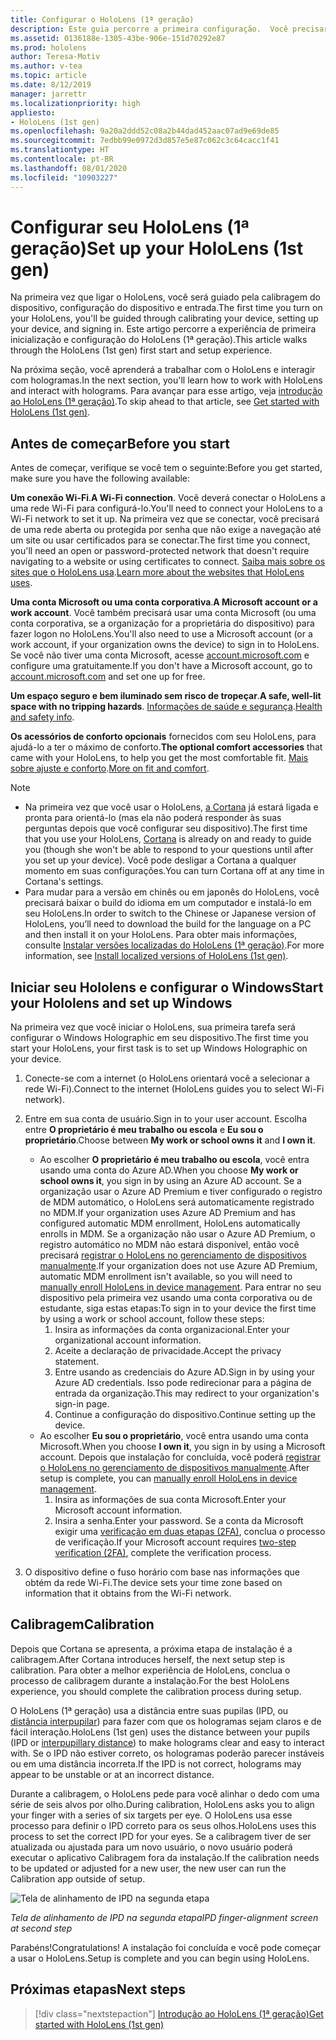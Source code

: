```yaml
---
title: Configurar o HoloLens (1ª geração)
description: Este guia percorre a primeira configuração.  Você precisará de uma rede Wi-Fi e de uma conta Microsoft (MSA) ou do Azure Active Directory (Azure AD).
ms.assetid: 0136188e-1305-43be-906e-151d70292e87
ms.prod: hololens
author: Teresa-Motiv
ms.author: v-tea
ms.topic: article
ms.date: 8/12/2019
manager: jarrettr
ms.localizationpriority: high
appliesto:
- HoloLens (1st gen)
ms.openlocfilehash: 9a20a2ddd52c08a2b44dad452aac07ad9e69de85
ms.sourcegitcommit: 7edbb99e0972d3d857e5e87c062c3c64cacc1f41
ms.translationtype: HT
ms.contentlocale: pt-BR
ms.lasthandoff: 08/01/2020
ms.locfileid: "10903227"
---
```

# <span data-ttu-id="4eabc-104">Configurar seu HoloLens (1ª geração)</span><span class="sxs-lookup"><span data-stu-id="4eabc-104">Set up your HoloLens (1st gen)</span></span>

<span data-ttu-id="4eabc-105">Na primeira vez que ligar o HoloLens, você será guiado pela calibragem do dispositivo, configuração do dispositivo e entrada.</span><span class="sxs-lookup"><span data-stu-id="4eabc-105">The first time you turn on your HoloLens, you'll be guided through calibrating your device, setting up your device, and signing in.</span></span>  <span data-ttu-id="4eabc-106">Este artigo percorre a experiência de primeira inicialização e configuração do HoloLens (1ª geração).</span><span class="sxs-lookup"><span data-stu-id="4eabc-106">This article walks through the HoloLens (1st gen) first start and setup experience.</span></span>

<span data-ttu-id="4eabc-107">Na próxima seção, você aprenderá a trabalhar com o HoloLens e interagir com hologramas.</span><span class="sxs-lookup"><span data-stu-id="4eabc-107">In the next section, you'll learn how to work with HoloLens and interact with holograms.</span></span> <span data-ttu-id="4eabc-108">Para avançar para esse artigo, veja [introdução ao HoloLens (1ª geração)](hololens1-basic-usage.md).</span><span class="sxs-lookup"><span data-stu-id="4eabc-108">To skip ahead to that article, see [Get started with HoloLens (1st gen)](hololens1-basic-usage.md).</span></span>

## <span data-ttu-id="4eabc-109">Antes de começar</span><span class="sxs-lookup"><span data-stu-id="4eabc-109">Before you start</span></span>

<span data-ttu-id="4eabc-110">Antes de começar, verifique se você tem o seguinte:</span><span class="sxs-lookup"><span data-stu-id="4eabc-110">Before you get started, make sure you have the following available:</span></span>

<span data-ttu-id="4eabc-111">**Um conexão Wi-Fi**.</span><span class="sxs-lookup"><span data-stu-id="4eabc-111">**A Wi-Fi connection**.</span></span> <span data-ttu-id="4eabc-112">Você deverá conectar o HoloLens a uma rede Wi-Fi para configurá-lo.</span><span class="sxs-lookup"><span data-stu-id="4eabc-112">You'll need to connect your HoloLens to a Wi-Fi network to set it up.</span></span> <span data-ttu-id="4eabc-113">Na primeira vez que se conectar, você precisará de uma rede aberta ou protegida por senha que não exige a navegação até um site ou usar certificados para se conectar.</span><span class="sxs-lookup"><span data-stu-id="4eabc-113">The first time you connect, you'll need an open or password-protected network that doesn't require navigating to a website or using certificates to connect.</span></span> <span data-ttu-id="4eabc-114">[Saiba mais sobre os sites que o HoloLens usa](hololens-offline.md).</span><span class="sxs-lookup"><span data-stu-id="4eabc-114">[Learn more about the websites that HoloLens uses](hololens-offline.md).</span></span>

<span data-ttu-id="4eabc-115">**Uma conta Microsoft ou uma conta corporativa**.</span><span class="sxs-lookup"><span data-stu-id="4eabc-115">**A Microsoft account or a work account**.</span></span> <span data-ttu-id="4eabc-116">Você também precisará usar uma conta Microsoft (ou uma conta corporativa, se a organização for a proprietária do dispositivo) para fazer logon no HoloLens.</span><span class="sxs-lookup"><span data-stu-id="4eabc-116">You'll also need to use a Microsoft account (or a work account, if your organization owns the device) to sign in to HoloLens.</span></span> <span data-ttu-id="4eabc-117">Se você não tiver uma conta Microsoft, acesse [account.microsoft.com](https://account.microsoft.com) e configure uma gratuitamente.</span><span class="sxs-lookup"><span data-stu-id="4eabc-117">If you don't have a Microsoft account, go to [account.microsoft.com](https://account.microsoft.com) and set one up for free.</span></span>

<span data-ttu-id="4eabc-118">**Um espaço seguro e bem iluminado sem risco de tropeçar**.</span><span class="sxs-lookup"><span data-stu-id="4eabc-118">**A safe, well-lit space with no tripping hazards**.</span></span> <span data-ttu-id="4eabc-119">[Informações de saúde e segurança](https://go.microsoft.com/fwlink/p/?LinkId=746661).</span><span class="sxs-lookup"><span data-stu-id="4eabc-119">[Health and safety info](https://go.microsoft.com/fwlink/p/?LinkId=746661).</span></span>

<span data-ttu-id="4eabc-120">**Os acessórios de conforto opcionais** fornecidos com seu HoloLens, para ajudá-lo a ter o máximo de conforto.</span><span class="sxs-lookup"><span data-stu-id="4eabc-120">**The optional comfort accessories** that came with your HoloLens, to help you get the most comfortable fit.</span></span> <span data-ttu-id="4eabc-121">[Mais sobre ajuste e conforto](https://support.microsoft.com/help/12632/hololens-fit-your-hololens).</span><span class="sxs-lookup"><span data-stu-id="4eabc-121">[More on fit and comfort](https://support.microsoft.com/help/12632/hololens-fit-your-hololens).</span></span>

> [!NOTE]
>  
> - <span data-ttu-id="4eabc-122">Na primeira vez que você usar o HoloLens, [a Cortana](hololens-cortana.md) já estará ligada e pronta para orientá-lo (mas ela não poderá responder às suas perguntas depois que você configurar seu dispositivo).</span><span class="sxs-lookup"><span data-stu-id="4eabc-122">The first time that you use your HoloLens, [Cortana](hololens-cortana.md) is already on and ready to guide you (though she won't be able to respond to your questions until after you set up your device).</span></span> <span data-ttu-id="4eabc-123">Você pode desligar a Cortana a qualquer momento em suas configurações.</span><span class="sxs-lookup"><span data-stu-id="4eabc-123">You can turn Cortana off at any time in Cortana's settings.</span></span>
> - <span data-ttu-id="4eabc-124">Para mudar para a versão em chinês ou em japonês do HoloLens, você precisará baixar o build do idioma em um computador e instalá-lo em seu HoloLens.</span><span class="sxs-lookup"><span data-stu-id="4eabc-124">In order to switch to the Chinese or Japanese version of HoloLens, you’ll need to download the build for the language on a PC and then install it on your HoloLens.</span></span> <span data-ttu-id="4eabc-125">Para obter mais informações, consulte [Instalar versões localizadas do HoloLens (1ª geração)](hololens1-install-localized.md).</span><span class="sxs-lookup"><span data-stu-id="4eabc-125">For more information, see [Install localized versions of HoloLens (1st gen)](hololens1-install-localized.md).</span></span>

## <span data-ttu-id="4eabc-126">Iniciar seu Hololens e configurar o Windows</span><span class="sxs-lookup"><span data-stu-id="4eabc-126">Start your Hololens and set up Windows</span></span>

<span data-ttu-id="4eabc-127">Na primeira vez que você iniciar o HoloLens, sua primeira tarefa será configurar o Windows Holographic em seu dispositivo.</span><span class="sxs-lookup"><span data-stu-id="4eabc-127">The first time you start your HoloLens, your first task is to set up Windows Holographic on your device.</span></span>

1. <span data-ttu-id="4eabc-128">Conecte-se com a internet (o HoloLens orientará você a selecionar a rede Wi-Fi).</span><span class="sxs-lookup"><span data-stu-id="4eabc-128">Connect to the internet (HoloLens guides you to select Wi-Fi network).</span></span>

1. <span data-ttu-id="4eabc-129">Entre em sua conta de usuário.</span><span class="sxs-lookup"><span data-stu-id="4eabc-129">Sign in to your user account.</span></span> <span data-ttu-id="4eabc-130">Escolha entre **O proprietário é meu trabalho ou escola** e **Eu sou o proprietário**.</span><span class="sxs-lookup"><span data-stu-id="4eabc-130">Choose between **My work or school owns it** and **I own it**.</span></span>
    - <span data-ttu-id="4eabc-131">Ao escolher **O proprietário é meu trabalho ou escola**, você entra usando uma conta do Azure AD.</span><span class="sxs-lookup"><span data-stu-id="4eabc-131">When you choose **My work or school owns it**, you sign in by using an Azure AD account.</span></span> <span data-ttu-id="4eabc-132">Se a organização usar o Azure AD Premium e tiver configurado o registro de MDM automático, o HoloLens será automaticamente registrado no MDM.</span><span class="sxs-lookup"><span data-stu-id="4eabc-132">If your organization uses Azure AD Premium and has configured automatic MDM enrollment, HoloLens automatically enrolls in MDM.</span></span> <span data-ttu-id="4eabc-133">Se a organização não usar o Azure AD Premium, o registro automático no MDM não estará disponível, então você precisará [registrar o HoloLens no gerenciamento de dispositivos manualmente](hololens-enroll-mdm.md#different-ways-to-enroll).</span><span class="sxs-lookup"><span data-stu-id="4eabc-133">If your organization does not use Azure AD Premium, automatic MDM enrollment isn't available, so you will need to [manually enroll HoloLens in device management](hololens-enroll-mdm.md#different-ways-to-enroll).</span></span> <span data-ttu-id="4eabc-134">Para entrar no seu dispositivo pela primeira vez usando uma conta corporativa ou de estudante, siga estas etapas:</span><span class="sxs-lookup"><span data-stu-id="4eabc-134">To sign in to your device the first time by using a work or school account, follow these steps:</span></span>
        1. <span data-ttu-id="4eabc-135">Insira as informações da conta organizacional.</span><span class="sxs-lookup"><span data-stu-id="4eabc-135">Enter your organizational account information.</span></span>
        1. <span data-ttu-id="4eabc-136">Aceite a declaração de privacidade.</span><span class="sxs-lookup"><span data-stu-id="4eabc-136">Accept the privacy statement.</span></span>
        1. <span data-ttu-id="4eabc-137">Entre usando as credenciais do Azure AD.</span><span class="sxs-lookup"><span data-stu-id="4eabc-137">Sign in by using your Azure AD credentials.</span></span> <span data-ttu-id="4eabc-138">Isso pode redirecionar para a página de entrada da organização.</span><span class="sxs-lookup"><span data-stu-id="4eabc-138">This may redirect to your organization's sign-in page.</span></span>
        1. <span data-ttu-id="4eabc-139">Continue a configuração do dispositivo.</span><span class="sxs-lookup"><span data-stu-id="4eabc-139">Continue setting up the device.</span></span>
    - <span data-ttu-id="4eabc-140">Ao escolher **Eu sou o proprietário**, você entra usando uma conta Microsoft.</span><span class="sxs-lookup"><span data-stu-id="4eabc-140">When you choose **I own it**, you sign in by using a Microsoft account.</span></span> <span data-ttu-id="4eabc-141">Depois que instalação for concluída, você poderá [registrar o HoloLens no gerenciamento de dispositivos manualmente](hololens-enroll-mdm.md#different-ways-to-enroll).</span><span class="sxs-lookup"><span data-stu-id="4eabc-141">After setup is complete, you can [manually enroll HoloLens in device management](hololens-enroll-mdm.md#different-ways-to-enroll).</span></span>
        1. <span data-ttu-id="4eabc-142">Insira as informações de sua conta Microsoft.</span><span class="sxs-lookup"><span data-stu-id="4eabc-142">Enter your Microsoft account information.</span></span>
        1. <span data-ttu-id="4eabc-143">Insira a senha.</span><span class="sxs-lookup"><span data-stu-id="4eabc-143">Enter your password.</span></span> <span data-ttu-id="4eabc-144">Se a conta da Microsoft exigir uma [verificação em duas etapas (2FA)](https://blogs.technet.microsoft.com/microsoft_blog/2013/04/17/microsoft-account-gets-more-secure/), conclua o processo de verificação.</span><span class="sxs-lookup"><span data-stu-id="4eabc-144">If your Microsoft account requires [two-step verification (2FA)](https://blogs.technet.microsoft.com/microsoft_blog/2013/04/17/microsoft-account-gets-more-secure/), complete the verification process.</span></span>

1. <span data-ttu-id="4eabc-145">O dispositivo define o fuso horário com base nas informações que obtém da rede Wi-Fi.</span><span class="sxs-lookup"><span data-stu-id="4eabc-145">The device sets your time zone based on information that it obtains from the Wi-Fi network.</span></span>

## <span data-ttu-id="4eabc-146">Calibragem</span><span class="sxs-lookup"><span data-stu-id="4eabc-146">Calibration</span></span>

<span data-ttu-id="4eabc-147">Depois que Cortana se apresenta, a próxima etapa de instalação é a calibragem.</span><span class="sxs-lookup"><span data-stu-id="4eabc-147">After Cortana introduces herself, the next setup step is calibration.</span></span> <span data-ttu-id="4eabc-148">Para obter a melhor experiência de HoloLens, conclua o processo de calibragem durante a instalação.</span><span class="sxs-lookup"><span data-stu-id="4eabc-148">For the best HoloLens experience, you should complete the calibration process during setup.</span></span>

<span data-ttu-id="4eabc-149">O HoloLens (1ª geração) usa a distância entre suas pupilas (IPD, ou [distância interpupilar](https://en.wikipedia.org/wiki/Interpupillary_distance)) para fazer com que os hologramas sejam claros e de fácil interação.</span><span class="sxs-lookup"><span data-stu-id="4eabc-149">HoloLens (1st gen) uses the distance between your pupils (IPD or [interpupillary distance](https://en.wikipedia.org/wiki/Interpupillary_distance)) to make holograms clear and easy to interact with.</span></span> <span data-ttu-id="4eabc-150">Se o IPD não estiver correto, os hologramas poderão parecer instáveis ou em uma distância incorreta.</span><span class="sxs-lookup"><span data-stu-id="4eabc-150">If the IPD is not correct, holograms may appear to be unstable or at an incorrect distance.</span></span>

<span data-ttu-id="4eabc-151">Durante a calibragem, o HoloLens pede para você alinhar o dedo com uma série de seis alvos por olho.</span><span class="sxs-lookup"><span data-stu-id="4eabc-151">During calibration, HoloLens asks you to align your finger with a series of six targets per eye.</span></span> <span data-ttu-id="4eabc-152">O HoloLens usa esse processo para definir o IPD correto para os seus olhos.</span><span class="sxs-lookup"><span data-stu-id="4eabc-152">HoloLens uses this process to set the correct IPD for your eyes.</span></span> <span data-ttu-id="4eabc-153">Se a calibragem tiver de ser atualizada ou ajustada para um novo usuário, o novo usuário poderá executar o aplicativo Calibragem fora da instalação.</span><span class="sxs-lookup"><span data-stu-id="4eabc-153">If the calibration needs to be updated or adjusted for a new user, the new user can run the Calibration app  outside of setup.</span></span>

![Tela de alinhamento de IPD na segunda etapa](./images/ipd-finger-alignment-300px.jpg)

*<span data-ttu-id="4eabc-155">Tela de alinhamento de IPD na segunda etapa</span><span class="sxs-lookup"><span data-stu-id="4eabc-155">IPD finger-alignment screen at second step</span></span>*

<span data-ttu-id="4eabc-156">Parabéns!</span><span class="sxs-lookup"><span data-stu-id="4eabc-156">Congratulations!</span></span> <span data-ttu-id="4eabc-157">A instalação foi concluída e você pode começar a usar o HoloLens.</span><span class="sxs-lookup"><span data-stu-id="4eabc-157">Setup is complete and you can begin using HoloLens.</span></span>

## <span data-ttu-id="4eabc-158">Próximas etapas</span><span class="sxs-lookup"><span data-stu-id="4eabc-158">Next steps</span></span>

> [!div class="nextstepaction"]
> [<span data-ttu-id="4eabc-159">Introdução ao HoloLens (1ª geração)</span><span class="sxs-lookup"><span data-stu-id="4eabc-159">Get started with HoloLens (1st gen)</span></span>](hololens1-basic-usage.md)
